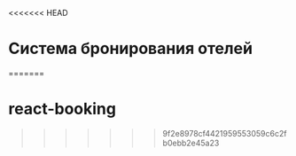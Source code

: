 <<<<<<< HEAD
# Система бронирования отелей


=======
# react-booking
>>>>>>> 9f2e8978cf4421959553059c6c2fb0ebb2e45a23
